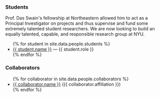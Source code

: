 <!-- anchor hook for navbar -->
<span id="people"></span>

### Students

Prof. Das Swain's fellowship at Northeastern allowed him to act as a Principal Investigator on projects and thus supervise and fund some extremely talented student researchers.  We are now looking to build an equally talented, capable, and responsible research group at NYU.

<ul>
  {% for student in site.data.people.students %}
    <li>
      <a href="{{ student.link }}">{{ student.name }}</a>
      &mdash; {{ student.role }}
    </li>
  {% endfor %}
</ul>

### Collaborators
<ul>
  {% for collaborator in site.data.people.collaborators %}
    <li>
      <a href="{{ collaborator.link }}">{{ collaborator.name }}</a> ({{ collaborator.affiliation }})
    </li>
  {% endfor %}
</ul>